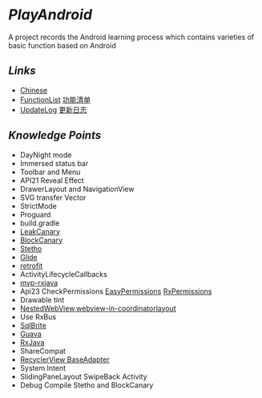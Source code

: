# *PlayAndroid*
A project records the Android learning process which contains varieties of basic function based on Android

## *Links*
- [Chinese](doc-zh/README-zh.md)
- [FunctionList](FunctionList.md) [功能清单](doc-zh/FunctionList-zh.md)
- [UpdateLog](UpdateLog.md) [更新日志](doc-zh/UpdateLog-zh.md)

## *Knowledge Points*
- DayNight mode
- Immersed status bar
- Toolbar and Menu
- API21 Reveal Effect
- DrawerLayout and NavigationView
- SVG transfer Vector
- StrictMode
- Proguard
- build.gradle
- [LeakCanary](https://github.com/square/leakcanary)
- [BlockCanary](https://github.com/markzhai/AndroidPerformanceMonitor)
- [Stetho](https://github.com/facebook/stetho)
- [Glide](https://github.com/bumptech/glide)
- [retrofit](https://github.com/square/retrofit)
- ActivityLifecycleCallbacks
- [mvp-rxjava](https://github.com/googlesamples/android-architecture)
- Api23 CheckPermissions [EasyPermissions](https://github.com/googlesamples/easypermissions) [RxPermissions](https://github.com/tbruyelle/RxPermissions)
- Drawable tint
- [NestedWebView,webview-in-coordinatorlayout](https://github.com/takahirom/webview-in-coordinatorlayout)
- Use RxBus
- [SqlBrite](https://github.com/square/sqlbrite)
- [Guava](https://github.com/google/guava)
- [RxJava](https://github.com/ReactiveX/RxJava)
- ShareCompat
- [RecyclerView BaseAdapter](https://github.com/hongyangAndroid/baseAdapter)
- System Intent
- SlidingPaneLayout SwipeBack Activity
- Debug Compile Stetho and BlockCanary
